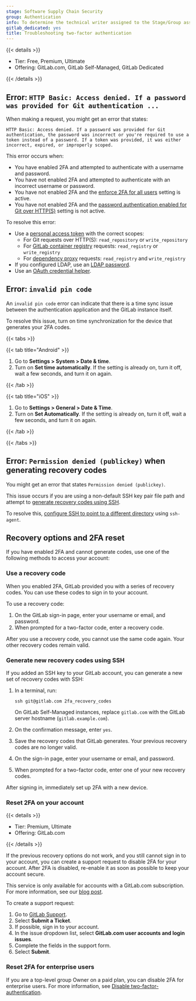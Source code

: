 ```yaml
---
stage: Software Supply Chain Security
group: Authentication
info: To determine the technical writer assigned to the Stage/Group associated with this page, see https://handbook.gitlab.com/handbook/product/ux/technical-writing/#assignments
gitlab_dedicated: yes
title: Troubleshooting two-factor authentication
---
```


{{< details >}}

- Tier: Free, Premium, Ultimate
- Offering: GitLab.com, GitLab Self-Managed, GitLab Dedicated

{{< /details >}}

## Error: `HTTP Basic: Access denied. If a password was provided for Git authentication ...`

When making a request, you might get an error that states:

```plaintext
HTTP Basic: Access denied. If a password was provided for Git authentication, the password was incorrect or you're required to use a token instead of a password. If a token was provided, it was either incorrect, expired, or improperly scoped.
```

This error occurs when:

- You have enabled 2FA and attempted to authenticate with a username and password.
- You have not enabled 2FA and attempted to authenticate with an incorrect username or password.
- You have not enabled 2FA and the [enforce 2FA for all users](../../../security/two_factor_authentication.md#enforce-2fa-for-all-users) setting is active.
- You have not enabled 2FA and the [password authentication enabled for Git over HTTP(S)](../../../administration/settings/sign_in_restrictions.md#password-authentication-enabled)
setting is not active.

To resolve this error:

- Use a [personal access token](../personal_access_tokens.md) with the correct scopes:
  - For Git requests over HTTP(S): `read_repository` or `write_repository`
  - For [GitLab container registry](../../packages/container_registry/authenticate_with_container_registry.md)
  requests: `read_registry` or `write_registry`
  - For [dependency proxy](../../packages/dependency_proxy/_index.md#authenticate-with-the-dependency-proxy-for-container-images)
  requests: `read_registry` and `write_registry`
- If you configured LDAP, use an [LDAP password](../../../administration/auth/ldap/_index.md).
- Use an [OAuth credential helper](two_factor_authentication.md#oauth-credential-helpers).

## Error: `invalid pin code`

An `invalid pin code` error can indicate that there is a time sync issue between the authentication
application and the GitLab instance itself.

To resolve this issue, turn on time synchronization for the device that generates your 2FA codes.

{{< tabs >}}

{{< tab title="Android" >}}

  1. Go to **Settings > System > Date & time**.
  1. Turn on **Set time automatically**. If the setting is already on, turn it off, wait a few seconds, and turn it on again.

{{< /tab >}}

{{< tab title="iOS" >}}

  1. Go to **Settings > General > Date & Time**.
  1. Turn on **Set Automatically**. If the setting is already on, turn it off, wait a few seconds, and turn it on again.

{{< /tab >}}

{{< /tabs >}}

## Error: `Permission denied (publickey)` when generating recovery codes

You might get an error that states `Permission denied (publickey)`.

This issue occurs if you are using a non-default SSH key pair file path and attempt to
[generate recovery codes using SSH](two_factor_authentication_troubleshooting.md#generate-new-recovery-codes-using-ssh).

To resolve this, [configure SSH to point to a different directory](../../ssh.md#configure-ssh-to-point-to-a-different-directory) using `ssh-agent`.

## Recovery options and 2FA reset

If you have enabled 2FA and cannot generate codes, use one of the following methods to access your
account:

### Use a recovery code

When you enabled 2FA, GitLab provided you with a series of recovery codes. You can use these codes to sign in to your account.

To use a recovery code:

1. On the GitLab sign-in page, enter your username or email, and password.
1. When prompted for a two-factor code, enter a recovery code.

After you use a recovery code, you cannot use the same code again.
Your other recovery codes remain valid.

### Generate new recovery codes using SSH

If you added an SSH key to your GitLab account, you can generate a new set of recovery codes with SSH:

1. In a terminal, run:

   ```shell
   ssh git@gitlab.com 2fa_recovery_codes
   ```

   On GitLab Self-Managed instances, replace `gitlab.com` with the GitLab server hostname (`gitlab.example.com`).

1. On the confirmation message, enter `yes`.
1. Save the recovery codes that GitLab generates. Your previous recovery codes are no longer valid.
1. On the sign-in page, enter your username or email, and password.
1. When prompted for a two-factor code, enter one of your new recovery codes.

After signing in, immediately set up 2FA with a new device.

### Reset 2FA on your account

{{< details >}}

- Tier: Premium, Ultimate
- Offering: GitLab.com

{{< /details >}}

If the previous recovery options do not work, and you still cannot sign in to your account,
you can create a support request to disable 2FA for your account.
After 2FA is disabled, re-enable it as soon as possible to keep your account secure.

This service is only available for accounts with a GitLab.com subscription. For more information, see our
[blog post](https://about.gitlab.com/blog/2020/08/04/gitlab-support-no-longer-processing-mfa-resets-for-free-users/).

To create a support request:

1. Go to [GitLab Support](https://support.gitlab.com).
1. Select **Submit a Ticket**.
1. If possible, sign in to your account.
1. In the issue dropdown list, select **GitLab.com user accounts and login issues**.
1. Complete the fields in the support form.
1. Select **Submit**.

### Reset 2FA for enterprise users

If you are a top-level group Owner on a paid plan, you can disable 2FA for enterprise users.
For more information, see [Disable two-factor-authentication](../../enterprise_user/_index.md#disable-two-factor-authentication).

